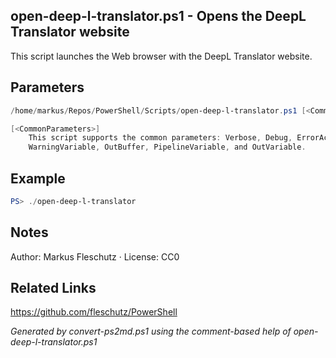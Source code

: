 ## open-deep-l-translator.ps1 - Opens the DeepL Translator website

This script launches the Web browser with the DeepL Translator website.

## Parameters
```powershell
/home/markus/Repos/PowerShell/Scripts/open-deep-l-translator.ps1 [<CommonParameters>]

[<CommonParameters>]
    This script supports the common parameters: Verbose, Debug, ErrorAction, ErrorVariable, WarningAction, 
    WarningVariable, OutBuffer, PipelineVariable, and OutVariable.
```

## Example
```powershell
PS> ./open-deep-l-translator

```

## Notes
Author: Markus Fleschutz · License: CC0

## Related Links
https://github.com/fleschutz/PowerShell

*Generated by convert-ps2md.ps1 using the comment-based help of open-deep-l-translator.ps1*
